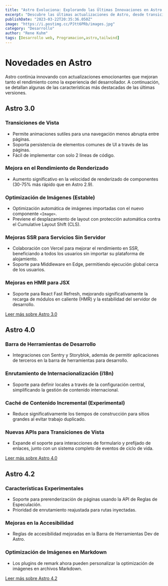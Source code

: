 ```yaml
---
title: "Astro Evoluciona: Explorando las Últimas Innovaciones en Astro 3.0, 4.0 y 4.2"
excerpt: "Descubre las últimas actualizaciones de Astro, desde transiciones de vista suaves y optimización de imágenes hasta avanzadas mejoras en SSR y una innovadora barra de herramientas de desarrollo. Astro 3.0, 4.0 y 4.2 traen mejoras significativas que prometen revolucionar el desarrollo web moderno, mejorando tanto el rendimiento como la experiencia del usuario."
publishDate: "2023-03-22T20:35:36.050Z"
image: "https://i.postimg.cc/PJtt6PRb/images.jpg"
category: "Desarrollo"
author: "Rene Kuhm"
tags: [Desarrollo web, Programacion,astro,tailwind]
---
```


# Novedades en Astro

Astro continúa innovando con actualizaciones emocionantes que mejoran tanto el rendimiento como la experiencia del desarrollador. A continuación, se detallan algunas de las características más destacadas de las últimas versiones.

## Astro 3.0

### Transiciones de Vista
- Permite animaciones sutiles para una navegación menos abrupta entre páginas.
- Soporta persistencia de elementos comunes de UI a través de las páginas.
- Fácil de implementar con solo 2 líneas de código.

### Mejora en el Rendimiento de Renderizado
- Aumento significativo en la velocidad de renderizado de componentes (30-75% más rápido que en Astro 2.9).

### Optimización de Imágenes (Estable)
- Optimización automática de imágenes importadas con el nuevo componente `<Image>`.
- Previene el desplazamiento de layout con protección automática contra el Cumulative Layout Shift (CLS).

### Mejoras SSR para Servicios Sin Servidor
- Colaboración con Vercel para mejorar el rendimiento en SSR, beneficiando a todos los usuarios sin importar su plataforma de alojamiento.
- Soporte para Middleware en Edge, permitiendo ejecución global cerca de los usuarios.

### Mejoras en HMR para JSX
- Soporte para React Fast Refresh, mejorando significativamente la recarga de módulos en caliente (HMR) y la estabilidad del servidor de desarrollo.

[Leer más sobre Astro 3.0](https://astro.build/blog/astro-30)

## Astro 4.0

### Barra de Herramientas de Desarrollo
- Integraciones con Sentry y Storyblok, además de permitir aplicaciones de terceros en la barra de herramientas para desarrollo.

### Enrutamiento de Internacionalización (i18n)
- Soporte para definir locales a través de la configuración central, simplificando la gestión de contenido internacional.

### Caché de Contenido Incremental (Experimental)
- Reduce significativamente los tiempos de construcción para sitios grandes al evitar trabajo duplicado.

### Nuevas APIs para Transiciones de Vista
- Expande el soporte para interacciones de formulario y prefijado de enlaces, junto con un sistema completo de eventos de ciclo de vida.

[Leer más sobre Astro 4.0](https://astro.build/blog/astro-40)

## Astro 4.2

### Características Experimentales
- Soporte para prerenderización de páginas usando la API de Reglas de Especulación.
- Prioridad de enrutamiento reajustada para rutas inyectadas.

### Mejoras en la Accesibilidad
- Reglas de accesibilidad mejoradas en la Barra de Herramientas Dev de Astro.

### Optimización de Imágenes en Markdown
- Los plugins de remark ahora pueden personalizar la optimización de imágenes en archivos Markdown.

[Leer más sobre Astro 4.2](https://astro.build/blog/astro-42)
